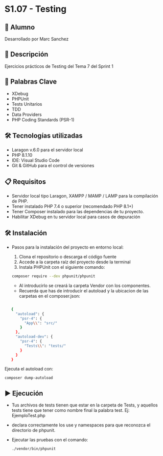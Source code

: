 # S1.07 - Testing

## 👤 Alumno
Desarrollado por Marc Sanchez

## 📄 Descripción
Ejercicios prácticos de Testing del Tema 7 del Sprint 1

## 🎯 Palabras Clave
- XDebug
- PHPUnit
- Tests Unitarios
- TDD
- Data Providers
- PHP Coding Standards (PSR-1)

## 🛠️ Tecnologías utilizadas
- Laragon v.6.0 para el servidor local
- PHP 8.1.10
- IDE: Visual Studio Code
- Git & GitHub para el control de versiones

## 📋 Requisitos
- Servidor local tipo Laragon, XAMPP / MAMP / LAMP para la compilación de PHP.
- Tener instalado PHP 7.4 o superior (recomendado PHP 8.1+)
- Tener Composer instalado para las dependencias de tu proyecto.
- Habilitar XDebug en tu servidor local para casos de depuración

## 🛠️ Instalación
- Pasos para la instalación del proyecto en entorno local:
 
  1. Clona el repositorio o descarga el código fuente
  2. Accede a la carpeta raíz del proyecto desde la terminal
  3. Instala PHPUnit con el siguiente comando:


  ```bash
  composer require --dev phpunit/phpunit

  ```

  - Al introducirlo se creará la carpeta Vendor con los componentes.
  - Recuerda que has de introducir el autoload y la ubicacion de las carpetas en el composer.json:


 ```bash

    {
      "autoload": {
        "psr-4": {
          "App\\": "src/"
        }
      },
      "autoload-dev": {
        "psr-4": {
          "Tests\\": "tests/"
        }
      }
    }

 ```

Ejecuta el autoload con:

  ```bash
  composer dump-autoload
 ```

## ▶️ Ejecución
- Tus archivos de tests tienen que estar en la carpeta de Tests, y aquellos tests tiene que tener como nombre final la palabra test. Ej: EjemploTest.php
- declara correctamente los use y namespaces para que reconozca el directorio de phpunit.
- Ejecutar las pruebas con el comando:

  ```bash
  ./vendor/bin/phpunit
